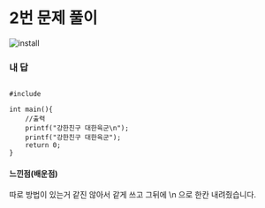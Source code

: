 # 2번 문제 풀이
![install](https://user-images.githubusercontent.com/81015704/118218200-f5bdcd80-b4b1-11eb-9c70-9915325d8b36.png)

### 내 답
<pre><code>
#include <stdio.h>

int main(){
    //출력
    printf("강한친구 대한육군\n");
    printf("강한친구 대한육군");
    return 0;
}
</code></pre>

#### 느낀점(배운점)
따로 방법이 있는거 같진 않아서 같게 쓰고 그뒤에 \n 으로 한칸 내려줬습니다.
